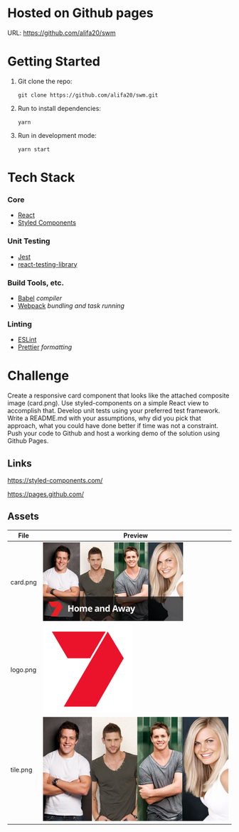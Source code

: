 # Hosted on Github pages

URL: https://github.com/alifa20/swm

# Getting Started

1. Git clone the repo:

   ```
   git clone https://github.com/alifa20/swm.git
   ```

2. Run to install dependencies:

   ```
   yarn
   ```

3. Run in development mode:

   ```
   yarn start
   ```

# Tech Stack

### Core

- [React](https://facebook.github.io/react/)
- [Styled Components](https://github.com/styled-components/styled-components)

### Unit Testing

- [Jest](http://facebook.github.io/jest/)
- [react-testing-library](https://github.com/kentcdodds/react-testing-library)

### Build Tools, etc.

- [Babel](https://babeljs.io/) _compiler_
- [Webpack](https://webpack.js.org/) _bundling and task running_

### Linting

- [ESLint](http://eslint.org/)
- [Prettier](https://prettier.io/) _formatting_

# Challenge

Create a responsive card component that looks like the attached composite image (card.png). Use styled-components on a simple React view to accomplish that. Develop unit tests using your preferred test framework. Write a README.md with your assumptions, why did you pick that approach, what you could have done better if time was not a constraint. Push your code to Github and host a working demo of the solution using Github Pages.

## Links

https://styled-components.com/

https://pages.github.com/

## Assets

| File     | Preview                                      |
| -------- | -------------------------------------------- |
| card.png | ![../src/static/card.png](./static/card.png) |
| logo.png | ![../static/logo.png](./static/logo.png)     |
| tile.png | ![./static/tile.jpg](./static/tile.jpg)      |
